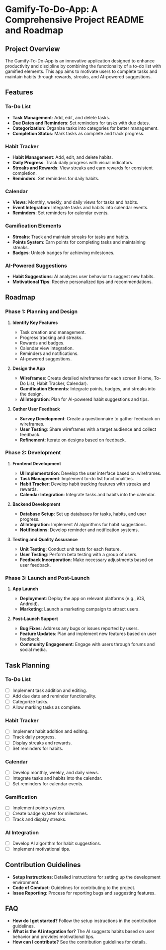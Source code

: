 # Gamify-To-Do-App: A Comprehensive Project README and Roadmap

## Project Overview

The Gamify-To-Do-App is an innovative application designed to enhance productivity and discipline by combining the functionality of a to-do list with gamified elements. This app aims to motivate users to complete tasks and maintain habits through rewards, streaks, and AI-powered suggestions.

## Features

### To-Do List
- **Task Management**: Add, edit, and delete tasks.
- **Due Dates and Reminders**: Set reminders for tasks with due dates.
- **Categorization**: Organize tasks into categories for better management.
- **Completion Status**: Mark tasks as complete and track progress.

### Habit Tracker
- **Habit Management**: Add, edit, and delete habits.
- **Daily Progress**: Track daily progress with visual indicators.
- **Streaks and Rewards**: View streaks and earn rewards for consistent completion.
- **Reminders**: Set reminders for daily habits.

### Calendar
- **Views**: Monthly, weekly, and daily views for tasks and habits.
- **Event Integration**: Integrate tasks and habits into calendar events.
- **Reminders**: Set reminders for calendar events.

### Gamification Elements
- **Streaks**: Track and maintain streaks for tasks and habits.
- **Points System**: Earn points for completing tasks and maintaining streaks.
- **Badges**: Unlock badges for achieving milestones.

### AI-Powered Suggestions
- **Habit Suggestions**: AI analyzes user behavior to suggest new habits.
- **Motivational Tips**: Receive personalized tips and recommendations.

## Roadmap

### Phase 1: Planning and Design
1. **Identify Key Features**
   - Task creation and management.
   - Progress tracking and streaks.
   - Rewards and badges.
   - Calendar view integration.
   - Reminders and notifications.
   - AI-powered suggestions.

2. **Design the App**
   - **Wireframes**: Create detailed wireframes for each screen (Home, To-Do List, Habit Tracker, Calendar).
   - **Gamification Elements**: Integrate points, badges, and streaks into the design.
   - **AI Integration**: Plan for AI-powered habit suggestions and tips.

3. **Gather User Feedback**
   - **Survey Development**: Create a questionnaire to gather feedback on wireframes.
   - **User Testing**: Share wireframes with a target audience and collect feedback.
   - **Refinement**: Iterate on designs based on feedback.

### Phase 2: Development
1. **Frontend Development**
   - **UI Implementation**: Develop the user interface based on wireframes.
   - **Task Management**: Implement to-do list functionalities.
   - **Habit Tracker**: Develop habit tracking features with streaks and rewards.
   - **Calendar Integration**: Integrate tasks and habits into the calendar.

2. **Backend Development**
   - **Database Setup**: Set up databases for tasks, habits, and user progress.
   - **AI Integration**: Implement AI algorithms for habit suggestions.
   - **Notifications**: Develop reminder and notification systems.

3. **Testing and Quality Assurance**
   - **Unit Testing**: Conduct unit tests for each feature.
   - **User Testing**: Perform beta testing with a group of users.
   - **Feedback Incorporation**: Make necessary adjustments based on user feedback.

### Phase 3: Launch and Post-Launch
1. **App Launch**
   - **Deployment**: Deploy the app on relevant platforms (e.g., iOS, Android).
   - **Marketing**: Launch a marketing campaign to attract users.

2. **Post-Launch Support**
   - **Bug Fixes**: Address any bugs or issues reported by users.
   - **Feature Updates**: Plan and implement new features based on user feedback.
   - **Community Engagement**: Engage with users through forums and social media.

## Task Planning

### To-Do List
- [ ] Implement task addition and editing.
- [ ] Add due date and reminder functionality.
- [ ] Categorize tasks.
- [ ] Allow marking tasks as complete.

### Habit Tracker
- [ ] Implement habit addition and editing.
- [ ] Track daily progress.
- [ ] Display streaks and rewards.
- [ ] Set reminders for habits.

### Calendar
- [ ] Develop monthly, weekly, and daily views.
- [ ] Integrate tasks and habits into the calendar.
- [ ] Set reminders for calendar events.

### Gamification
- [ ] Implement points system.
- [ ] Create badge system for milestones.
- [ ] Track and display streaks.

### AI Integration
- [ ] Develop AI algorithm for habit suggestions.
- [ ] Implement motivational tips.

## Contribution Guidelines

- **Setup Instructions**: Detailed instructions for setting up the development environment.
- **Code of Conduct**: Guidelines for contributing to the project.
- **Issue Reporting**: Process for reporting bugs and suggesting features.

## FAQ

- **How do I get started?** Follow the setup instructions in the contribution guidelines.
- **What is the AI integration for?** The AI suggests habits based on user behavior and provides motivational tips.
- **How can I contribute?** See the contribution guidelines for details.
